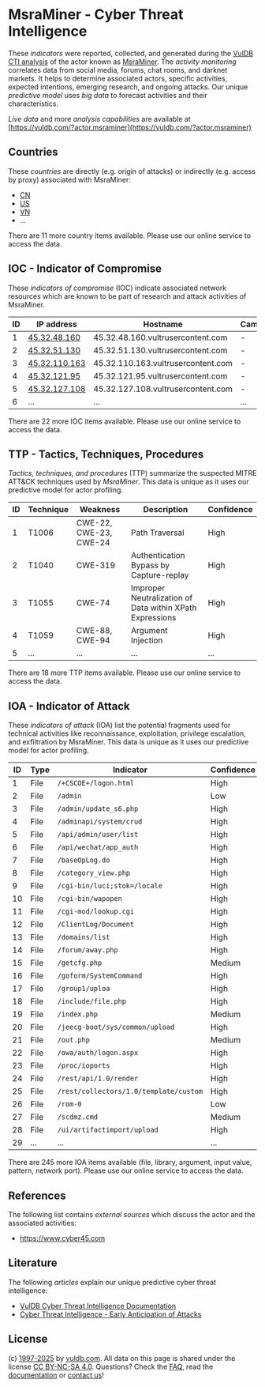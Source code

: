 # MsraMiner - Cyber Threat Intelligence

These _indicators_ were reported, collected, and generated during the [VulDB CTI analysis](https://vuldb.com/?kb.cti) of the actor known as [MsraMiner](https://vuldb.com/?actor.msraminer). The _activity monitoring_ correlates data from social media, forums, chat rooms, and darknet markets. It helps to determine associated actors, specific activities, expected intentions, emerging research, and ongoing attacks. Our unique _predictive model_ uses _big data_ to forecast activities and their characteristics.

_Live data_ and more _analysis capabilities_ are available at [https://vuldb.com/?actor.msraminer](https://vuldb.com/?actor.msraminer)

## Countries

These _countries_ are directly (e.g. origin of attacks) or indirectly (e.g. access by proxy) associated with MsraMiner:

* [CN](https://vuldb.com/?country.cn)
* [US](https://vuldb.com/?country.us)
* [VN](https://vuldb.com/?country.vn)
* ...

There are 11 more country items available. Please use our online service to access the data.

## IOC - Indicator of Compromise

These _indicators of compromise_ (IOC) indicate associated network resources which are known to be part of research and attack activities of MsraMiner.

ID | IP address | Hostname | Campaign | Confidence
-- | ---------- | -------- | -------- | ----------
1 | [45.32.48.160](https://vuldb.com/?ip.45.32.48.160) | 45.32.48.160.vultrusercontent.com | - | Medium
2 | [45.32.51.130](https://vuldb.com/?ip.45.32.51.130) | 45.32.51.130.vultrusercontent.com | - | Medium
3 | [45.32.110.163](https://vuldb.com/?ip.45.32.110.163) | 45.32.110.163.vultrusercontent.com | - | Medium
4 | [45.32.121.95](https://vuldb.com/?ip.45.32.121.95) | 45.32.121.95.vultrusercontent.com | - | Medium
5 | [45.32.127.108](https://vuldb.com/?ip.45.32.127.108) | 45.32.127.108.vultrusercontent.com | - | Medium
6 | ... | ... | ... | ...

There are 22 more IOC items available. Please use our online service to access the data.

## TTP - Tactics, Techniques, Procedures

_Tactics, techniques, and procedures_ (TTP) summarize the suspected MITRE ATT&CK techniques used by _MsraMiner_. This data is unique as it uses our predictive model for actor profiling.

ID | Technique | Weakness | Description | Confidence
-- | --------- | -------- | ----------- | ----------
1 | T1006 | CWE-22, CWE-23, CWE-24 | Path Traversal | High
2 | T1040 | CWE-319 | Authentication Bypass by Capture-replay | High
3 | T1055 | CWE-74 | Improper Neutralization of Data within XPath Expressions | High
4 | T1059 | CWE-88, CWE-94 | Argument Injection | High
5 | ... | ... | ... | ...

There are 18 more TTP items available. Please use our online service to access the data.

## IOA - Indicator of Attack

These _indicators of attack_ (IOA) list the potential fragments used for technical activities like reconnaissance, exploitation, privilege escalation, and exfiltration by MsraMiner. This data is unique as it uses our predictive model for actor profiling.

ID | Type | Indicator | Confidence
-- | ---- | --------- | ----------
1 | File | `/+CSCOE+/logon.html` | High
2 | File | `/admin` | Low
3 | File | `/admin/update_s6.php` | High
4 | File | `/adminapi/system/crud` | High
5 | File | `/api/admin/user/list` | High
6 | File | `/api/wechat/app_auth` | High
7 | File | `/baseOpLog.do` | High
8 | File | `/category_view.php` | High
9 | File | `/cgi-bin/luci;stok=/locale` | High
10 | File | `/cgi-bin/wapopen` | High
11 | File | `/cgi-mod/lookup.cgi` | High
12 | File | `/ClientLog/Document` | High
13 | File | `/domains/list` | High
14 | File | `/forum/away.php` | High
15 | File | `/getcfg.php` | Medium
16 | File | `/goform/SystemCommand` | High
17 | File | `/group1/uploa` | High
18 | File | `/include/file.php` | High
19 | File | `/index.php` | Medium
20 | File | `/jeecg-boot/sys/common/upload` | High
21 | File | `/out.php` | Medium
22 | File | `/owa/auth/logon.aspx` | High
23 | File | `/proc/ioports` | High
24 | File | `/rest/api/1.0/render` | High
25 | File | `/rest/collectors/1.0/template/custom` | High
26 | File | `/rom-0` | Low
27 | File | `/scdmz.cmd` | Medium
28 | File | `/ui/artifactimport/upload` | High
29 | ... | ... | ...

There are 245 more IOA items available (file, library, argument, input value, pattern, network port). Please use our online service to access the data.

## References

The following list contains _external sources_ which discuss the actor and the associated activities:

* https://www.cyber45.com

## Literature

The following _articles_ explain our unique predictive cyber threat intelligence:

* [VulDB Cyber Threat Intelligence Documentation](https://vuldb.com/?kb.cti)
* [Cyber Threat Intelligence - Early Anticipation of Attacks](https://www.scip.ch/en/?labs.20201022)

## License

(c) [1997-2025](https://vuldb.com/?kb.changelog) by [vuldb.com](https://vuldb.com/?kb.about). All data on this page is shared under the license [CC BY-NC-SA 4.0](https://creativecommons.org/licenses/by-nc-sa/4.0/). Questions? Check the [FAQ](https://vuldb.com/?kb.faq), read the [documentation](https://vuldb.com/?kb) or [contact us](https://vuldb.com/?contact)!
